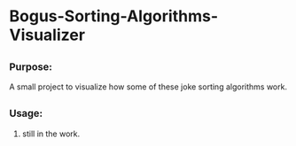 # Bogus-Sorting-Algorithms-Visualizer

## 	<sub> Purpose: </sub> 
  A small project to visualize how some of these joke sorting algorithms work.

## 	<sub> Usage:	</sub>
  1. still in the work.

